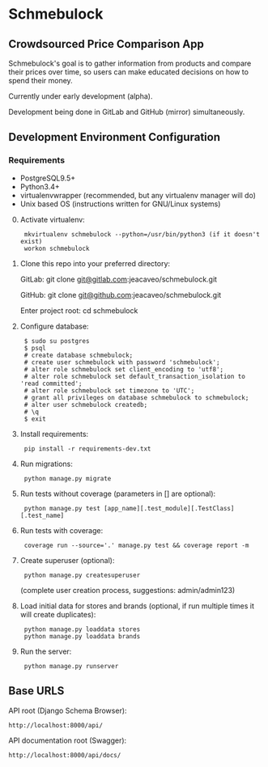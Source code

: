 # Schmebulock
## Crowdsourced Price Comparison App

Schmebulock's goal is to gather information from products and compare their prices over time, so users can make educated decisions on how to spend their money.

Currently under early development (alpha).

Development being done in GitLab and GitHub (mirror) simultaneously.

## Development Environment Configuration

### Requirements

- PostgreSQL9.5+
- Python3.4+
- virtualenvwrapper (recommended, but any virtualenv manager will do)
- Unix based OS (instructions written for GNU/Linux systems)


0. Activate virtualenv:

        mkvirtualenv schmebulock --python=/usr/bin/python3 (if it doesn't exist)
        workon schmebulock

1. Clone this repo into your preferred directory:

    GitLab:
        git clone git@gitlab.com:jeacaveo/schmebulock.git

    GitHub:
        git clone git@github.com:jeacaveo/schmebulock.git

    Enter project root:
        cd schmebulock

2. Configure database:

        $ sudo su postgres
        $ psql
        # create database schmebulock;
        # create user schmebulock with password 'schmebulock';
        # alter role schmebulock set client_encoding to 'utf8';
        # alter role schmebulock set default_transaction_isolation to 'read committed';
        # alter role schmebulock set timezone to 'UTC';
        # grant all privileges on database schmebulock to schmebulock;
        # alter user schmebulock createdb;
        # \q
        $ exit

3. Install requirements:

        pip install -r requirements-dev.txt

4. Run migrations:

        python manage.py migrate

5. Run tests without coverage (parameters in [] are optional):

        python manage.py test [app_name][.test_module][.TestClass][.test_name]

6. Run tests with coverage:

        coverage run --source='.' manage.py test && coverage report -m

7. Create superuser (optional):

        python manage.py createsuperuser
    (complete user creation process, suggestions: admin/admin123)

8. Load initial data for stores and brands (optional, if run multiple times it will create duplicates):

        python manage.py loaddata stores
        python manage.py loaddata brands

9. Run the server:

        python manage.py runserver

## Base URLS

API root (Django Schema Browser):

    http://localhost:8000/api/

API documentation root (Swagger):

    http://localhost:8000/api/docs/
